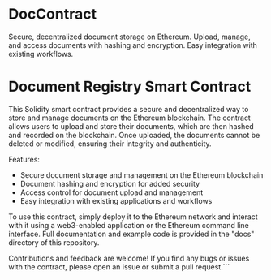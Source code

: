 # DocContract
Secure, decentralized document storage on Ethereum. Upload, manage, and access documents with hashing and encryption. Easy integration with existing workflows.  

# Document Registry Smart Contract

This Solidity smart contract provides a secure and decentralized way to store and manage documents on the Ethereum blockchain. The contract allows users to upload and store their documents, which are then hashed and recorded on the blockchain. Once uploaded, the documents cannot be deleted or modified, ensuring their integrity and authenticity.

Features:
- Secure document storage and management on the Ethereum blockchain
- Document hashing and encryption for added security
- Access control for document upload and management
- Easy integration with existing applications and workflows

To use this contract, simply deploy it to the Ethereum network and interact with it using a web3-enabled application or the Ethereum command line interface. Full documentation and example code is provided in the "docs" directory of this repository.

Contributions and feedback are welcome! If you find any bugs or issues with the contract, please open an issue or submit a pull request.```

